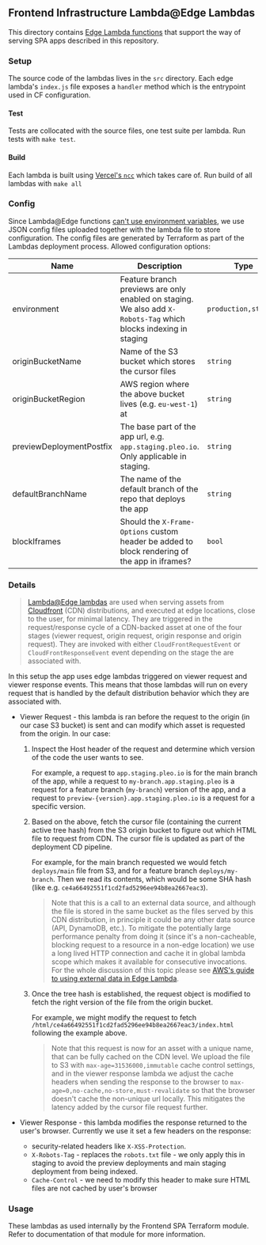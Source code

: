 ## Frontend Infrastructure Lambda@Edge Lambdas

This directory contains [Edge Lambda functions](https://aws.amazon.com/lambda/edge/) that support
the way of serving SPA apps described in this repository.

### Setup

The source code of the lambdas lives in the `src` directory. Each edge lambda's `index.js` file
exposes a `handler` method which is the entrypoint used in CF configuration.

#### Test

Tests are collocated with the source files, one test suite per lambda. Run tests with `make test`.

#### Build

Each lambda is built using [Vercel's `ncc`](https://github.com/vercel/ncc) which takes care of. Run
build of all lambdas with `make all`

### Config

Since Lambda@Edge functions
[can't use environment variables](https://docs.aws.amazon.com/AmazonCloudFront/latest/DeveloperGuide/edge-functions-restrictions.html#lambda-at-edge-function-restrictions),
we use JSON config files uploaded together with the lambda file to store configuration. The config
files are generated by Terraform as part of the Lambdas deployment process. Allowed configuration
options:

| Name                     | Description                                                                                                      | Type                 | Default  | Required |
| ------------------------ | ---------------------------------------------------------------------------------------------------------------- | -------------------- | -------- | :------: |
| environment              | Feature branch previews are only enabled on staging. We also add `X-Robots-Tag` which blocks indexing in staging | `production,staging` | n/a      |   yes    |
| originBucketName         | Name of the S3 bucket which stores the cursor files                                                              | `string`             | n/a      |   yes    |
| originBucketRegion       | AWS region where the above bucket lives (e.g. `eu-west-1`) at                                                    | `string`             | n/a      |   yes    |
| previewDeploymentPostfix | The base part of the app url, e.g. `app.staging.pleo.io`. Only applicable in staging.                            | `string`             | n/a      |   yes    |
| defaultBranchName        | The name of the default branch of the repo that deploys the app                                                  | `string`             | `master` |    no    |
| blockIframes             | Should the `X-Frame-Options` custom header be added to block rendering of the app in iframes?                    | `bool`               | `false`  |    no    |

### Details

> [Lambda@Edge lambdas](https://aws.amazon.com/lambda/edge/) are used when serving assets from
> [Cloudfront](https://aws.amazon.com/cloudfront/) (CDN) distributions, and executed at edge
> locations, close to the user, for minimal latency. They are triggered in the request/response
> cycle of a CDN-backed asset at one of the four stages (viewer request, origin request, origin
> response and origin request). They are invoked with either `CloudFrontRequestEvent` or
> `CloudFrontResponseEvent` event depending on the stage the are associated with.

In this setup the app uses edge lambdas triggered on viewer request and viewer response events. This
means that those lambdas will run on every request that is handled by the default distribution
behavior which they are associated with.

-   Viewer Request - this lambda is ran before the request to the origin (in our case S3 bucket) is
    sent and can modify which asset is requested from the origin. In our case:

    1. Inspect the Host header of the request and determine which version of the code the user wants
       to see.

        For example, a request to `app.staging.pleo.io` is for the main branch of the app, while a
        request to `my-branch.app.staging.pleo` is a request for a feature branch (`my-branch`)
        version of the app, and a request to `preview-{version}.app.staging.pleo.io` is a request
        for a specific version.

    2. Based on the above, fetch the cursor file (containing the current active tree hash) from the
       S3 origin bucket to figure out which HTML file to request from CDN. The cursor file is
       updated as part of the deployment CD pipeline.

        For example, for the main branch requested we would fetch `deploys/main` file from S3, and
        for a feature branch `deploys/my-branch`. Then we read its contents, which would be some SHA
        hash (like e.g. `ce4a66492551f1cd2fad5296ee94b8ea2667eac3`).

        > Note that this is a call to an external data source, and although the file is stored in
        > the same bucket as the files served by this CDN distribution, in principle it could be any
        > other data source (API, DynamoDB, etc.). To mitigate the potentially large performance
        > penalty from doing it (since it's a non-cacheable, blocking request to a resource in a
        > non-edge location) we use a long lived HTTP connection and cache it in global lambda scope
        > which makes it available for consecutive invocations. For the whole discussion of this
        > topic please see
        > [AWS's guide to using external data in Edge Lambda](https://aws.amazon.com/blogs/networking-and-content-delivery/leveraging-external-data-in-lambdaedge).

    3. Once the tree hash is established, the request object is modified to fetch the right version
       of the file from the origin bucket.

        For example, we might modify the request to fetch
        `/html/ce4a66492551f1cd2fad5296ee94b8ea2667eac3/index.html` following the example above.

        > Note that this request is now for an asset with a unique name, that can be fully cached on
        > the CDN level. We upload the file to S3 with `max-age=31536000,immutable` cache control
        > settings, and in the viewer response lambda we adjust the cache headers when sending the
        > response to the browser to `max-age=0,no-cache,no-store,must-revalidate` so that the
        > browser doesn't cache the non-unique url locally. This mitigates the latency added by the
        > cursor file request further.

-   Viewer Response - this lambda modifies the response returned to the user's browser. Currently we
    use it set a few headers on the response:
    -   security-related headers like `X-XSS-Protection`.
    -   `X-Robots-Tag` - replaces the `robots.txt` file - we only apply this in staging to avoid the
        preview deployments and main staging deployment from being indexed.
    -   `Cache-Control` - we need to modify this header to make sure HTML files are not cached by
        user's browser

### Usage

These lambdas as used internally by the Frontend SPA Terraform module. Refer to documentation of
that module for more information.
